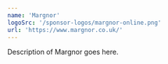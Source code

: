 ```yaml
---
name: 'Margnor'
logoSrc: '/sponsor-logos/margnor-online.png'
url: 'https://www.margnor.co.uk/'
---
```

Description of Margnor goes here.